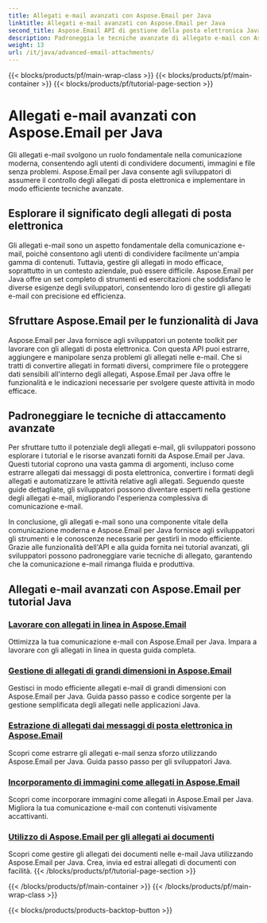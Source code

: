 ```yaml
---
title: Allegati e-mail avanzati con Aspose.Email per Java
linktitle: Allegati e-mail avanzati con Aspose.Email per Java
second_title: Aspose.Email API di gestione della posta elettronica Java
description: Padroneggia le tecniche avanzate di allegato e-mail con Aspose.Email per Java. Esplora i tutorial per gestire gli allegati in modo efficiente.
weight: 13
url: /it/java/advanced-email-attachments/
---
```


{{< blocks/products/pf/main-wrap-class >}}
{{< blocks/products/pf/main-container >}}
{{< blocks/products/pf/tutorial-page-section >}}

# Allegati e-mail avanzati con Aspose.Email per Java


Gli allegati e-mail svolgono un ruolo fondamentale nella comunicazione moderna, consentendo agli utenti di condividere documenti, immagini e file senza problemi. Aspose.Email per Java consente agli sviluppatori di assumere il controllo degli allegati di posta elettronica e implementare in modo efficiente tecniche avanzate.

## Esplorare il significato degli allegati di posta elettronica

Gli allegati e-mail sono un aspetto fondamentale della comunicazione e-mail, poiché consentono agli utenti di condividere facilmente un'ampia gamma di contenuti. Tuttavia, gestire gli allegati in modo efficace, soprattutto in un contesto aziendale, può essere difficile. Aspose.Email per Java offre un set completo di strumenti ed esercitazioni che soddisfano le diverse esigenze degli sviluppatori, consentendo loro di gestire gli allegati e-mail con precisione ed efficienza.

## Sfruttare Aspose.Email per le funzionalità di Java

Aspose.Email per Java fornisce agli sviluppatori un potente toolkit per lavorare con gli allegati di posta elettronica. Con questa API puoi estrarre, aggiungere e manipolare senza problemi gli allegati nelle e-mail. Che si tratti di convertire allegati in formati diversi, comprimere file o proteggere dati sensibili all'interno degli allegati, Aspose.Email per Java offre le funzionalità e le indicazioni necessarie per svolgere queste attività in modo efficace.

## Padroneggiare le tecniche di attaccamento avanzate

Per sfruttare tutto il potenziale degli allegati e-mail, gli sviluppatori possono esplorare i tutorial e le risorse avanzati forniti da Aspose.Email per Java. Questi tutorial coprono una vasta gamma di argomenti, incluso come estrarre allegati dai messaggi di posta elettronica, convertire i formati degli allegati e automatizzare le attività relative agli allegati. Seguendo queste guide dettagliate, gli sviluppatori possono diventare esperti nella gestione degli allegati e-mail, migliorando l'esperienza complessiva di comunicazione e-mail.

In conclusione, gli allegati e-mail sono una componente vitale della comunicazione moderna e Aspose.Email per Java fornisce agli sviluppatori gli strumenti e le conoscenze necessarie per gestirli in modo efficiente. Grazie alle funzionalità dell'API e alla guida fornita nei tutorial avanzati, gli sviluppatori possono padroneggiare varie tecniche di allegato, garantendo che la comunicazione e-mail rimanga fluida e produttiva.

## Allegati e-mail avanzati con Aspose.Email per tutorial Java
### [Lavorare con allegati in linea in Aspose.Email](./working-with-inline-attachments/)
Ottimizza la tua comunicazione e-mail con Aspose.Email per Java. Impara a lavorare con gli allegati in linea in questa guida completa.
### [Gestione di allegati di grandi dimensioni in Aspose.Email](./managing-large-attachments/)
Gestisci in modo efficiente allegati e-mail di grandi dimensioni con Aspose.Email per Java. Guida passo passo e codice sorgente per la gestione semplificata degli allegati nelle applicazioni Java.
### [Estrazione di allegati dai messaggi di posta elettronica in Aspose.Email](./extracting-attachments-from-email-messages/)
Scopri come estrarre gli allegati e-mail senza sforzo utilizzando Aspose.Email per Java. Guida passo passo per gli sviluppatori Java.
### [Incorporamento di immagini come allegati in Aspose.Email](./embedding-images-as-attachments/)
Scopri come incorporare immagini come allegati in Aspose.Email per Java. Migliora la tua comunicazione e-mail con contenuti visivamente accattivanti.
### [Utilizzo di Aspose.Email per gli allegati ai documenti](./using-aspose-email-for-document-attachments/)
Scopri come gestire gli allegati dei documenti nelle e-mail Java utilizzando Aspose.Email per Java. Crea, invia ed estrai allegati di documenti con facilità.
{{< /blocks/products/pf/tutorial-page-section >}}

{{< /blocks/products/pf/main-container >}}
{{< /blocks/products/pf/main-wrap-class >}}

{{< blocks/products/products-backtop-button >}}
